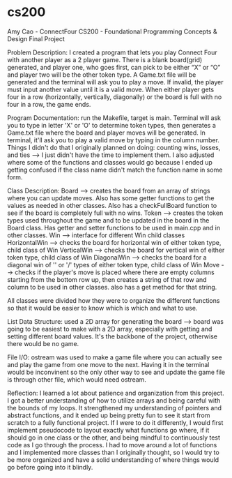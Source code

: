 # cs200
Amy Cao - ConnectFour
CS200 - Foundational Programming Concepts &amp; Design Final Project

Problem Description:
I created a program that lets you play Connect Four with another player as a 2 player game. 
There is a blank board(grid) generated, and player one, who goes first, can pick to be either “X” or “O”
and player two will be the other token type. A Game.txt file will be generated and the terminal will 
ask you to play a move. If invalid, the player must input another value until it is a valid move.
When either player gets four in a row (horizontally, vertically, diagonally) or the board is full with no four in a row,
the game ends.

Program Documentation:
run the Makefile, target is main. Terminal will ask you to type in letter 'X' or 'O' to determine token types,
then generates a Game.txt file where the board and player moves will be generated. In terminal, it'll ask you to 
play a valid move by typing in the column number. Things I didn't do that I originally planned on doing: counting wins, losses,
and ties --> I just didn't have the time to implement them. I also adjusted where some of the functions and classes would go
because I ended up getting confused if the class name didn't match the function name in some form. 

Class Description:
Board --> creates the board from an array of strings where you can update moves. Also has some getter functions to get the values
as needed in other classes. Also has a checkFullBoard function to see if the board is completely full with no wins.
Token --> creates the token types used throughout the game and to be updated in the board in the Board class. Has getter and setter
functions to be used in main.cpp and in other classes.
Win --> interface for different Win child classes
HorizontalWin --> checks the board for horizontal win of either token type, child class of Win
VerticalWin --> checks the board for vertical win of either token type, child class of Win
DiagonalWin --> checks the board for a diagonal win of '\' or '/' types of either token type, child class of Win
Move --> checks if the player's move is placed where there are empty columns starting from the bottom row up, then creates
a string of that row and column to be used in other classes. also has a get method for that string.

All classes were divided how they were to organize the different functions so that it would be easier to know which is which and 
what to use.

List Data Structure: used a 2D array for generating the board --> board was going to be easiest to make with a 2D array,
especially with getting and setting different board values. It's the backbone of the project, otherwise there would be no game.

File I/O: ostream was used to make a game file where you can actually see and play the game from one move to the next.
Having it in the terminal would be inconvinent so the only other way to see and update the game file is through other file, which
would need ostream.

Reflection: I learned a lot about patience and organization from this project. I got a better understanding of how to utilize arrays
and being careful with the bounds of my loops. It strengthened my understanding of pointers and abstract functions, and it ended up
being pretty fun to see it start from scratch to a fully functional project. If I were to do it differently, I would first implement 
pseudocode to layout exactly what functions go where, if it should go in one class or the other, and being mindful to continuously test 
code as I go through the process. I had to move around a lot of functions and I implemented more classes than I originally thought, so I
would try to be more organized and have a solid understanding of where things would go before going into it blindly.
